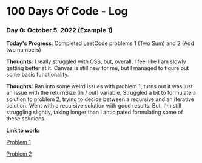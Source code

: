 # 100 Days Of Code - Log

### Day 0: October 5, 2022 (Example 1)

**Today's Progress**: Completed LeetCode problems 1 (Two Sum) and 2 (Add two numbers)

**Thoughts:** I really struggled with CSS, but, overall, I feel like I am slowly getting better at it. Canvas is still new for me, but I managed to figure out some basic functionality.

**Thoughts:** Ran into some weird issues with problem 1, turns out it was just an issue with the returnSize [in / out] variable.
Struggled a bit to formulate a solution to problem 2, trying to decide between a recursive and an iterative solution. Went with a recursive solution with good results. But, I'm still struggling slightly, taking longer than I anticipated formulating some of these solutions.

**Link to work:**

[Problem 1](https://leetcode.com/submissions/detail/815946869/)

[Problem 2](https://leetcode.com/submissions/detail/815979805/)
